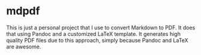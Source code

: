 # mdpdf

This is just a personal project that I use to convert Markdown to PDF. It does that using Pandoc and a customized LaTeX template. It generates high quality PDF files due to this approach, simply because Pandoc and LaTeX are awesome.
